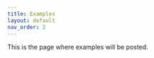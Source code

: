 ```yaml
---
title: Examples
layout: default
nav_order: 2
---
```


This is the page where examples will be posted.

